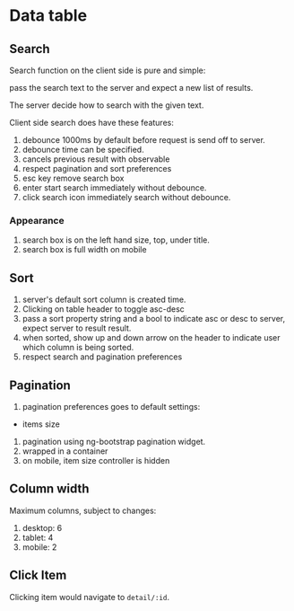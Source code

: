 # Data table

## Search

Search function on the client side is pure and simple: 

pass the search text to the server and expect a new list of results.

The server decide how to search with the given text.

Client side search does have these features:

1. debounce 1000ms by default before request is send off to server.
1. debounce time can be specified.
1. cancels previous result with observable
1. respect pagination and sort preferences
1. esc key remove search box
1. enter start search immediately without debounce.
1. click search icon immediately search without debounce.

### Appearance

1. search box is on the left hand size, top, under title.
1. search box is full width on mobile
 
## Sort
1. server's default sort column is created time.
1. Clicking on table header to toggle asc-desc
1. pass a sort property string and a bool to indicate asc or desc to server, expect server to result result.
1. when sorted, show up and down arrow on the header to indicate user which column is being sorted. 
1. respect search and pagination preferences

## Pagination

1. pagination preferences goes to default settings: 
  * items size
1. pagination using ng-bootstrap pagination widget.
1. wrapped in a container
1. on mobile, item size controller is hidden


## Column width

Maximum columns, subject to changes:
1. desktop: 6
1. tablet: 4
1. mobile: 2

## Click Item

Clicking item would navigate to `detail/:id`.
